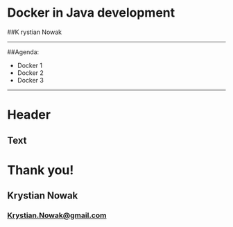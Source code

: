 # Docker in Java development
##K rystian Nowak

---
##Agenda:
* Docker 1
* Docker 2
* Docker 3
---
# Header
Text
---
# Thank you!
## Krystian Nowak
### Krystian.Nowak@gmail.com
